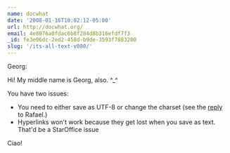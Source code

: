 ```yaml
---
name: docwhat
date: '2008-01-16T10:02:12-05:00'
url: http://docwhat.org/
email: 4e8076a0fdac6b8f284d8b316efdf7f3
_id: fe3e06dc-2ed2-458d-b9de-3593f7883200
slug: '/its-all-text-v080/'
---
```


Georg:

Hi! My middle name is Georg, also. ^\_^

You have two issues:

<ul>
  <li>You need to either save as UTF-8 or change the charset (see the <a href="http://docwhat.org/2007/10/its-all-text-v080/#comment-3923" rel="nofollow">reply</a> to Rafael.)</li>
  <li>Hyperlinks won't work because they get lost when you save as text.  That'd be a StarOffice issue</li>
</ul>

Ciao!
